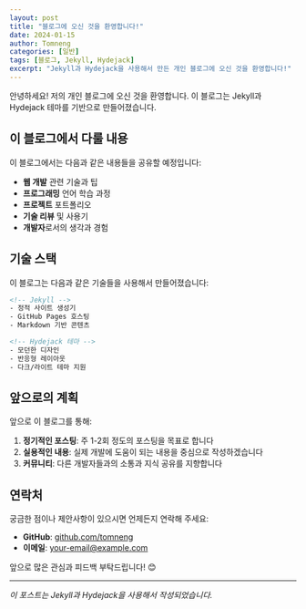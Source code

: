 ```yaml
---
layout: post
title: "블로그에 오신 것을 환영합니다!"
date: 2024-01-15
author: Tomneng
categories: [일반]
tags: [블로그, Jekyll, Hydejack]
excerpt: "Jekyll과 Hydejack을 사용해서 만든 개인 블로그에 오신 것을 환영합니다!"
---
```


안녕하세요! 저의 개인 블로그에 오신 것을 환영합니다. 이 블로그는 Jekyll과 Hydejack 테마를 기반으로 만들어졌습니다.

## 이 블로그에서 다룰 내용

이 블로그에서는 다음과 같은 내용들을 공유할 예정입니다:

- **웹 개발** 관련 기술과 팁
- **프로그래밍** 언어 학습 과정
- **프로젝트** 포트폴리오
- **기술 리뷰** 및 사용기
- **개발자**로서의 생각과 경험

## 기술 스택

이 블로그는 다음과 같은 기술들을 사용해서 만들어졌습니다:

```html
<!-- Jekyll -->
- 정적 사이트 생성기
- GitHub Pages 호스팅
- Markdown 기반 콘텐츠

<!-- Hydejack 테마 -->
- 모던한 디자인
- 반응형 레이아웃
- 다크/라이트 테마 지원
```

## 앞으로의 계획

앞으로 이 블로그를 통해:

1. **정기적인 포스팅**: 주 1-2회 정도의 포스팅을 목표로 합니다
2. **실용적인 내용**: 실제 개발에 도움이 되는 내용을 중심으로 작성하겠습니다
3. **커뮤니티**: 다른 개발자들과의 소통과 지식 공유를 지향합니다

## 연락처

궁금한 점이나 제안사항이 있으시면 언제든지 연락해 주세요:

- **GitHub**: [github.com/tomneng](https://github.com/tomneng)
- **이메일**: your-email@example.com

앞으로 많은 관심과 피드백 부탁드립니다! 😊

---

*이 포스트는 Jekyll과 Hydejack을 사용해서 작성되었습니다.* 